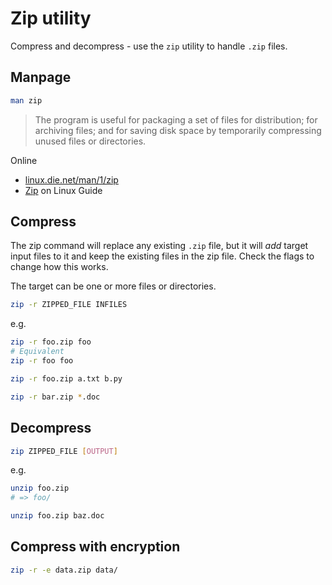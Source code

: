 # Zip utility


Compress and decompress - use the `zip` utility to handle `.zip` files.


## Manpage

```sh
man zip
```

> The program is useful for packaging a set of files for distribution; for archiving files; and for saving disk space by temporarily compressing unused files or directories.

Online

- [linux.die.net/man/1/zip](https://linux.die.net/man/1/zip)
- [Zip](https://www.linuxguide.it/command_line/linux-manpage/do.php?file=zip) on Linux Guide


## Compress

The zip command will replace any existing `.zip` file, but it will _add_ target input files to it and keep the existing files in the zip file. Check the flags to change how this works.

The target can be one or more files or directories.

```sh
zip -r ZIPPED_FILE INFILES
```

e.g.

```sh
zip -r foo.zip foo
# Equivalent
zip -r foo foo

zip -r foo.zip a.txt b.py

zip -r bar.zip *.doc
```


## Decompress

```sh
zip ZIPPED_FILE [OUTPUT]
```

e.g.

```sh
unzip foo.zip
# => foo/
```

```sh
unzip foo.zip baz.doc
```


## Compress with encryption

```sh
zip -r -e data.zip data/
```
